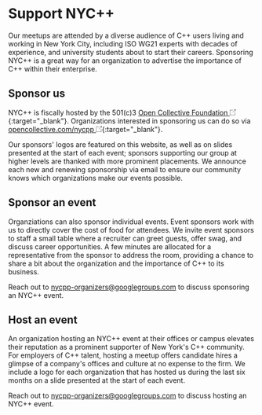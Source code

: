 # Support NYC++
Our meetups are attended by a diverse audience of C++ users living and working
in New York City, including ISO WG21 experts with decades of experience, and
university students about to start their careers. Sponsoring NYC++ is a great
way for an organization to advertise the importance of C++ within their
enterprise.

## Sponsor us
NYC++ is fiscally hosted by the 501(c)3 [Open Collective Foundation
<img src="/redirect-icon.png" width=12em/>](
https://opencollective.com/foundation){:target="\_blank"}. Organizations
interested in sponsoring us can do so via [opencollective.com/nycpp
<img src="/redirect-icon.png" width=12em/>](
https://opencollective.com/nycpp){:target="\_blank"}.

Our sponsors' logos are featured on this website, as well as on slides presented
at the start of each event; sponsors supporting our group at higher levels are
thanked with more prominent placements. We announce each new and renewing
sponsorship via email to ensure our community knows which organizations make our
events possible.

## Sponsor an event
Organziations can also sponsor individual events. Event sponsors work with us to
directly cover the cost of food for attendees. We invite event sponsors to staff
a small table where a recruiter can greet guests, offer swag, and discuss career
opportunities. A few minutes are allocated for a representative from the sponsor
to address the room, providing a chance to share a bit about the organization
and the importance of C++ to its business.

Reach out to [nycpp-organizers@googlegroups.com](
mailto:nycpp-organizers@googlegroups.com) to discuss sponsoring an NYC++ event.


## Host an event
An organization hosting an NYC++ event at their offices or campus elevates their
reputation as a prominent supporter of New York's C++ community. For employers
of C++ talent, hosting a meetup offers candidate hires a glimpse of a company's
offices and culture at no expense to the firm. We include a logo for each
organization that has hosted us during the last six months on a slide presented
at the start of each event.

Reach out to [nycpp-organizers@googlegroups.com](
mailto:nycpp-organizers@googlegroups.com) to discuss hosting an NYC++ event.
